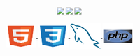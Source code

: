 ### 

<!--
**Gui769/Gui769** is a ✨ _special_ ✨ repository because its `README.md` (this file) appears on your GitHub profile.

Here are some ideas to get you started:

- 🔭 I’m currently working on ...
- 🌱 I’m currently learning ...
- 👯 I’m looking to collaborate on ...
- 🤔 I’m looking for help with ...
- 💬 Ask me about ...
- 📫 How to reach me: ...
- 😄 Pronouns: ...
- ⚡ Fun fact: ...
-->



<div align="center">
  <a href="https://github.com/GuiScarabelli">
   <img height="180em" src="https://github-readme-stats.vercel.app/api?username=GuiScarabelli&show_icons=true&theme=dracula&include_all_commits=true&count_private=true"/>
  <img height="180em" src="https://github-readme-stats.vercel.app/api username=GuiScarabelli&show_icons=true&theme=dracula&include_all_commits=true&count_private=true"/>
  <img height="180em" src="https://github-readme-stats.vercel.app/api/top-langs/?username=GuiScarabelli&layout=compact&langs_count=7&theme=dracula"/>
</div>
  
  <div style="display: inline_block" align="center"><br>
    
<img margin="auto 20px auto 20px" align="center" alt="HTML" height="50" width="70" src="https://raw.githubusercontent.com/devicons/devicon/master/icons/html5/html5-original.svg">
<img margin="auto 20px auto 20px" align="center" alt="CSS" height="50" width="70" src="https://raw.githubusercontent.com/devicons/devicon/master/icons/css3/css3-original.svg">
<img margin="auto 20px auto 20px" align="center" alt="SQL" height="60" width="70" src="https://raw.githubusercontent.com/devicons/devicon/master/icons/mysql/mysql-original.svg">   
<img margin="auto 20px auto 20px" align="center" alt="Php" height="60" width="70" src="https://raw.githubusercontent.com/devicons/devicon/master/icons/php/php-original.svg">
    
  </div>
        
